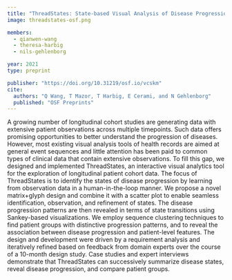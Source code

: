 ```yaml
---
title: "ThreadStates: State-based Visual Analysis of Disease Progression"
image: threadstates-osf.png

members:
  - qianwen-wang
  - theresa-harbig
  - nils-gehlenborg

year: 2021
type: preprint

publisher: "https://doi.org/10.31219/osf.io/vcskm"
cite:
  authors: "Q Wang, T Mazor, T Harbig, E Cerami, and N Gehlenborg"
  published: "OSF Preprints"
---
```

A growing number of longitudinal cohort studies are generating data with extensive patient observations across multiple timepoints. Such data offers promising opportunities to better understand the progression of diseases. However, most existing visual analysis tools of health records are aimed at general event sequences and little attention has been paid to common types of clinical data that contain extensive observations. To fill this gap, we designed and implemented ThreadStates, an interactive visual analytics tool for the exploration of longitudinal patient cohort data. The focus of ThreadStates is to identify the states of disease progression by learning from observation data in a human-in-the-loop manner. We propose a novel matrix+glyph design and combine it with a scatter plot to enable seamless identification, observation, and refinement of states. The disease progression patterns are then revealed in terms of state transitions using Sankey-based visualizations. We employ sequence clustering techniques to find patient groups with distinctive progression patterns, and to reveal the association between disease progression and patient-level features. The design and development were driven by a requirement analysis and iteratively refined based on feedback from domain experts over the course of a 10-month design study. Case studies and expert interviews demonstrate that ThreadStates can successively summarize disease states, reveal disease progression, and compare patient groups.
